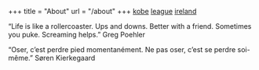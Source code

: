 +++
title = "About"
url = "/about"
+++
<a href="https://static.katagena.com/kobe/">kobe</a>
<a href="https://static.katagena.com/lol/">league</a>
<a href="https://static.katagena.com/ireland/2005/07/21/stage-en-irlande-dans-la-butler-gallery/index.html">ireland</a>

&#8220;Life is like a rollercoaster. Ups and downs. Better with a friend. Sometimes you puke. Screaming helps.&#8221; Greg Poehler

&#8220;Oser, c&#8217;est perdre pied momentanément. Ne pas oser, c&#8217;est se perdre soi-même.&#8221; Søren Kierkegaard
